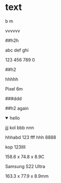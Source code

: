 # text

b m

vvvvvv

\##h2h

abc def ghi

123 456 789 0

##h2

hhhhh

Pixel 6m

###ddd

##h2 again

<details open=""><p></p><p></p><summary>hello</summary>jjj kol bbb nnn<br><p></p><p>hhhabd 123 fff hhh 8888</p><p>kop 123llll</p><p></p></details>

158.6 x 74.8 x 8.9C

Samsung S22 Ultra

163.3 x 77.9 x 8.9mm